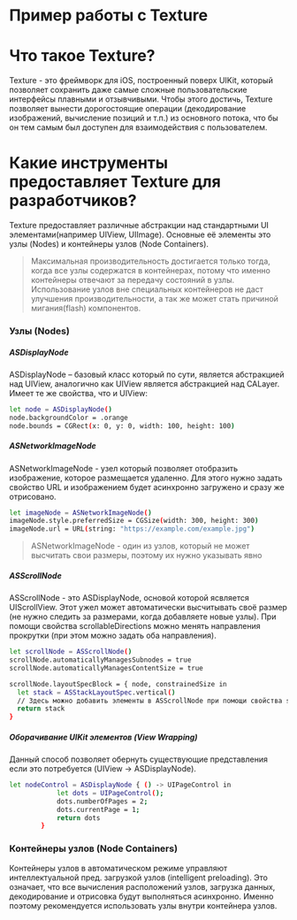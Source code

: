 # Пример работы с Texture

# Что такое Texture?
Texture - это фреймворк для iOS, построенный поверх UIKit, который позволяет сохранить даже самые сложные пользовательские интерфейсы плавными и отзывчивыми. Чтобы этого достичь, Texture позволяет вынести дорогостоящие операции (декодирование изображений, вычисление позиций и т.п.) из основного потока, что бы он тем самым был доступен для взаимодействия с пользователем.

# Какие инструменты предоставляет Texture для разработчиков?
Texture предоставляет различные абстракции над стандартными UI элементами(например UIView, UIImage). Основные её элементы это узлы (Nodes) и контейнеры узлов (Node Containers). 
> Максимальная производительность достигается только тогда, когда все узлы содержатся в контейнерах, потому что именно контейнеры отвечают за передачу состояний в узлы. Использование узлов вне специальных контейнеров не даст улучшения производительности, а так же может стать причиной мигания(flash) компонентов.

### Узлы (Nodes)
##### ASDisplayNode 
ASDisplayNode – базовый класс который по сути, является абстракцией над UIView, аналогично как UIView является абстракцией над CALayer. Имеет те же свойства, что и UIView:
```sh
let node = ASDisplayNode()
node.backgroundColor = .orange
node.bounds = CGRect(x: 0, y: 0, width: 100, height: 100)
```
##### ASNetworkImageNode 
ASNetworkImageNode - узел который позволяет отобразить изображение, которое размещается удаленно. Для этого нужно задать свойство URL и изображением будет асинхронно загружено и сразу же отрисовано.

```sh
let imageNode = ASNetworkImageNode()
imageNode.style.preferredSize = CGSize(width: 300, height: 300)
imageNode.url = URL(string: "https://example.com/example.jpg")
```
> ASNetworkImageNode - один из узлов, который не может высчитать свои размеры, поэтому их нужно указывать явно
##### ASScrollNode
ASScrollNode - это ASDisplayNode, основой которой ясвляется UIScrollView. Этот ужел может автоматически высчитывать своё размер (не нужно следить за размерами, когда добавляете новые узлы). При помощи свойства scrollableDirections можно менять направления прокрутки (при этом можно задать оба направления).
```sh
let scrollNode = ASScrollNode()
scrollNode.automaticallyManagesSubnodes = true
scrollNode.automaticallyManagesContentSize = true

scrollNode.layoutSpecBlock = { node, constrainedSize in
  let stack = ASStackLayoutSpec.vertical()
  // Здесь можно добавить элементы в ASScrollNode при помощи свойства stack.children (массив)
  return stack
}
```
##### Оборачивание UIKit элементов (View Wrapping)
Данный способ позволяет обернуть существующие представления если это потребуется (UIView -> ASDisplayNode).
```sh
let nodeControl = ASDisplayNode { () -> UIPageControl in
            let dots = UIPageControl();
            dots.numberOfPages = 2;
            dots.currentPage = 1;
            return dots
        }
```
### Контейнеры узлов (Node Containers) 

Контейнеры узлов в автоматическом режиме управляют интеллектуальной пред. загрузкой узлов (intelligent preloading). Это означает, что все вычисления расположений узлов, загрузка данных, декодирование и отрисовка будут выполняться асинхронно. Именно поэтому рекомендуется использовать узлы внутри контейнера узлов.
